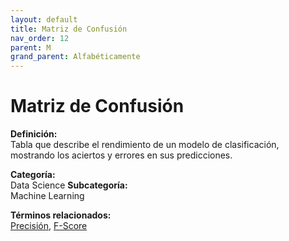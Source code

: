 ```yaml
---
layout: default
title: Matriz de Confusión
nav_order: 12
parent: M
grand_parent: Alfabéticamente
---
```


# Matriz de Confusión

**Definición:**  
Tabla que describe el rendimiento de un modelo de clasificación, mostrando los aciertos y errores en sus predicciones.

**Categoría:**  
Data Science 
**Subcategoría:**  
Machine Learning

**Términos relacionados:**  
[Precisión](https://maleniski.github.io/diccionario-angl-tec-mx/docs/alfabeticamente/P/precisin.html), [F-Score](https://maleniski.github.io/diccionario-angl-tec-mx/docs/alfabeticamente/F/f-score.html)
